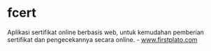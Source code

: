 # fcert
Aplikasi sertifikat online berbasis web, untuk kemudahan pemberian sertifikat dan pengecekannya secara online. - www.firstplato.com
